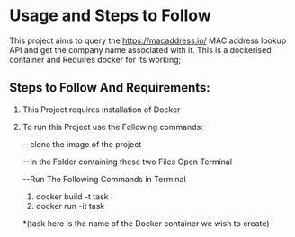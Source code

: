 # Usage and Steps to Follow

This project aims to query the https://macaddress.io/ MAC address lookup API and get the company name associated with it. 
This is a dockerised container and Requires docker for its working;

## Steps to Follow And Requirements:
1. This Project requires installation of Docker 

2. To run this Project use the Following commands:

   --clone the image of the project
   
   --In the Folder containing these two Files Open Terminal
   
   --Run The Following Commands in Terminal
      
      1) docker build -t task .   
      2) docker run -it task
      
      
      
      *(task here is the name of the Docker container we wish to create)
      
   
  
